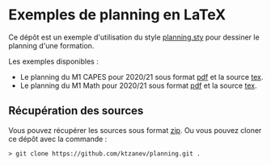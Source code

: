 # Exemples de planning en LaTeX

Ce dépôt est un exemple d'utilisation du style [planning.sty](planning.sty) pour dessiner le planning d'une formation.

Les exemples disponibles :

- Le planning du M1 CAPES pour 2020/21 sous format [pdf](CAPES-Planning-2020-2021.pdf) et la source [tex](CAPES-Planning-2020-2021.tex).
- Le planning du M1 Math pour 2020/21 sous format [pdf](M1-Planning-2020-2021.pdf) et la source [tex](M1-Planning-2020-2021.tex).

## Récupération des sources

Vous pouvez récupérer les sources sous format [zip](https://github.com/ktzanev/planning/archive/master.zip).
Ou vous pouvez cloner ce dépôt avec la commande :

```shell
> git clone https://github.com/ktzanev/planning.git .
```
